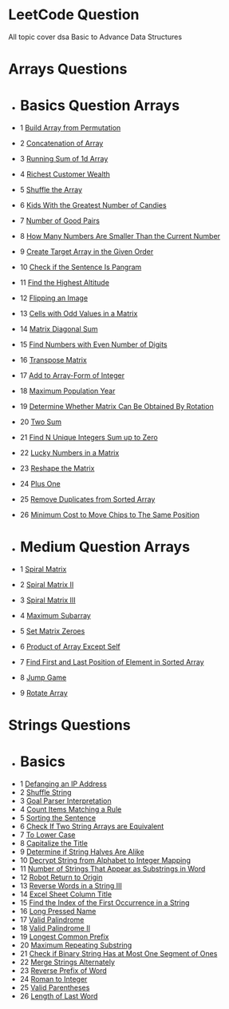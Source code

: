 # LeetCode Question
All topic cover dsa
Basic to Advance Data Structures


# Arrays  Questions
- # Basics Question Arrays
- 1 [Build Array from Permutation](https://leetcode.com/problems/build-array-from-permutation/)
- 2 [ Concatenation of Array](https://leetcode.com/problems/concatenation-of-array/description/)
- 3 [ Running Sum of 1d Array](https://leetcode.com/problems/running-sum-of-1d-array/description/)
- 4 [Richest Customer Wealth](https://leetcode.com/problems/richest-customer-wealth/description/)
- 5 [Shuffle the Array](https://leetcode.com/problems/shuffle-the-array/)
- 6 [Kids With the Greatest Number of Candies](https://leetcode.com/problems/kids-with-the-greatest-number-of-candies/description/)
- 7 [Number of Good Pairs](https://leetcode.com/problems/number-of-good-pairs/description/)
- 8 [How Many Numbers Are Smaller Than the Current Number](https://leetcode.com/problems/how-many-numbers-are-smaller-than-the-current-number/description/)
- 9 [Create Target Array in the Given Order](https://leetcode.com/problems/create-target-array-in-the-given-order/)
- 10 [Check if the Sentence Is Pangram](https://leetcode.com/problems/check-if-the-sentence-is-pangram/)
- 11 [Find the Highest Altitude](https://leetcode.com/problems/find-the-highest-altitude/)
- 12 [Flipping an Image](https://leetcode.com/problems/flipping-an-image/)
- 13 [Cells with Odd Values in a Matrix](https://leetcode.com/problems/cells-with-odd-values-in-a-matrix/)
- 14 [Matrix Diagonal Sum](https://leetcode.com/problems/matrix-diagonal-sum/)
- 15 [Find Numbers with Even Number of Digits](https://leetcode.com/problems/find-numbers-with-even-number-of-digits/)
- 16 [Transpose Matrix](https://leetcode.com/problems/transpose-matrix/description/)
- 17 [Add to Array-Form of Integer](https://leetcode.com/problems/add-to-array-form-of-integer/)
- 18 [Maximum Population Year](https://leetcode.com/problems/maximum-population-year/description/)
- 19 [Determine Whether Matrix Can Be Obtained By Rotation](https://leetcode.com/problems/determine-whether-matrix-can-be-obtained-by-rotation/)
- 20 [Two Sum](https://leetcode.com/problems/two-sum/)
- 21 [Find N Unique Integers Sum up to Zero](https://leetcode.com/problems/find-n-unique-integers-sum-up-to-zero/description/)
- 22 [Lucky Numbers in a Matrix](https://leetcode.com/problems/lucky-numbers-in-a-matrix/)
- 23 [Reshape the Matrix](https://leetcode.com/problems/reshape-the-matrix/)
- 24 [Plus One](https://leetcode.com/problems/plus-one/description/)
- 25 [Remove Duplicates from Sorted Array](https://leetcode.com/problems/remove-duplicates-from-sorted-array/)
- 26 [Minimum Cost to Move Chips to The Same Position](https://leetcode.com/problems/minimum-cost-to-move-chips-to-the-same-position/description/)

- # Medium Question Arrays
- 1 [Spiral Matrix](https://leetcode.com/problems/spiral-matrix/description/)
- 2 [Spiral Matrix II](https://leetcode.com/problems/spiral-matrix-ii/description/)
- 3 [Spiral Matrix III](https://leetcode.com/problems/spiral-matrix-iii/description/)
- 4 [Maximum Subarray](https://leetcode.com/problems/maximum-subarray/description/)
- 5 [Set Matrix Zeroes](https://leetcode.com/problems/set-matrix-zeroes/description/)
- 6 [Product of Array Except Self](https://leetcode.com/problems/product-of-array-except-self/description/)
- 7 [Find First and Last Position of Element in Sorted Array](https://leetcode.com/problems/find-first-and-last-position-of-element-in-sorted-array/)
- 8 [Jump Game](https://leetcode.com/problems/jump-game/description/)
- 9 [Rotate Array](https://leetcode.com/problems/rotate-array/description/)




# Strings  Questions
- # Basics
- 1 [Defanging an IP Address](https://leetcode.com/problems/defanging-an-ip-address/)
- 2 [Shuffle String](https://leetcode.com/problems/shuffle-string/description/)
- 3 [Goal Parser Interpretation](https://leetcode.com/problems/goal-parser-interpretation/description/)
- 4 [Count Items Matching a Rule](https://leetcode.com/problems/count-items-matching-a-rule/description/)
- 5 [Sorting the Sentence](https://leetcode.com/problems/sorting-the-sentence/description/)
- 6 [Check If Two String Arrays are Equivalent](https://leetcode.com/problems/check-if-two-string-arrays-are-equivalent/description/)
- 7 [To Lower Case](https://leetcode.com/problems/to-lower-case/description/)
- 8 [Capitalize the Title](https://leetcode.com/problems/capitalize-the-title/description/)
- 9 [Determine if String Halves Are Alike](https://leetcode.com/problems/determine-if-string-halves-are-alike/description/)
- 10 [Decrypt String from Alphabet to Integer Mapping](https://leetcode.com/problems/decrypt-string-from-alphabet-to-integer-mapping/)
- 11 [Number of Strings That Appear as Substrings in Word](https://leetcode.com/problems/number-of-strings-that-appear-as-substrings-in-word/)
- 12 [Robot Return to Origin](https://leetcode.com/problems/robot-return-to-origin/)
- 13 [Reverse Words in a String III](https://leetcode.com/problems/reverse-words-in-a-string-iii/)
- 14 [Excel Sheet Column Title](https://leetcode.com/problems/excel-sheet-column-title/)
- 15 [Find the Index of the First Occurrence in a String](https://leetcode.com/problems/find-the-index-of-the-first-occurrence-in-a-string/description/)
- 16 [Long Pressed Name](https://leetcode.com/problems/long-pressed-name/)
- 17 [Valid Palindrome](https://leetcode.com/problems/valid-palindrome/description/)
- 18 [Valid Palindrome II](https://leetcode.com/problems/valid-palindrome-ii/description/)
- 19 [Longest Common Prefix](https://leetcode.com/problems/longest-common-prefix/)
- 20 [Maximum Repeating Substring](https://leetcode.com/problems/maximum-repeating-substring/description/)
- 21 [Check if Binary String Has at Most One Segment of Ones](https://leetcode.com/problems/check-if-binary-string-has-at-most-one-segment-of-ones/description/)
- 22 [Merge Strings Alternately](https://leetcode.com/problems/merge-strings-alternately/)
- 23 [Reverse Prefix of Word](https://leetcode.com/problems/reverse-prefix-of-word/)
- 24 [Roman to Integer](https://leetcode.com/problems/roman-to-integer/)
- 25 [Valid Parentheses](https://leetcode.com/problems/valid-parentheses/)
- 26 [Length of Last Word](https://leetcode.com/problems/length-of-last-word/)


